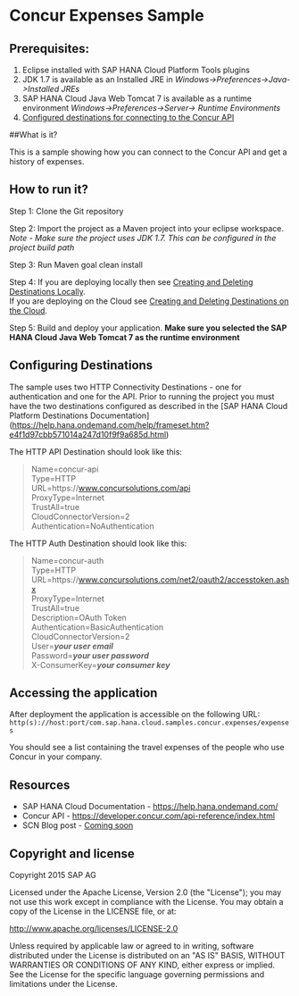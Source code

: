 # Concur Expenses Sample

Prerequisites:
--------------

1.    Eclipse installed with SAP HANA Cloud Platform Tools plugins
2.    JDK 1.7 is available as an Installed JRE in *Windows->Preferences->Java->Installed JREs*
3.    SAP HANA Cloud Java Web Tomcat 7 is available as a runtime environment *Windows->Preferences->Server-> Runtime Environments*
4.    [Configured destinations for connecting to the Concur API](#configuring-destinations)

##What is it?

This is a sample showing how you can connect to the Concur API and get a history of expenses.

## How to run it?

Step 1: Clone the Git repository

Step 2: Import the project as a Maven project into your eclipse workspace. 
*Note - Make sure the project uses JDK 1.7. This can be configured in the project build path*

Step 3: Run Maven goal clean install 

Step 4: If you are deploying locally then see [Creating and Deleting Destinations Locally](https://help.hana.ondemand.com/help/frameset.htm?7fa92ffa007346f58491999361928303.html).<br>
If you are deploying on the Cloud see [Creating and Deleting Destinations on the Cloud](https://help.hana.ondemand.com/help/frameset.htm?94dddf7d9e56401ba1719b7e836d8ee9.html).

Step 5: Build and deploy your application. **Make sure you selected the SAP HANA Cloud Java Web Tomcat 7 as the runtime environment**


## <a name="configuring-destinations"></a> Configuring Destinations
The sample uses two HTTP Connectivity Destinations - one for authentication and one for the API.
Prior to running the project you must have the two destinations configured as described in the [SAP HANA Cloud Platform Destinations Documentation] (https://help.hana.ondemand.com/help/frameset.htm?e4f1d97cbb571014a247d10f9f9a685d.html)

The HTTP API Destination should look like this:


>Name=concur-api<br>
Type=HTTP<br>
URL=https\://www.concursolutions.com/api<br>
ProxyType=Internet<br>
TrustAll=true<br>
CloudConnectorVersion=2<br>
Authentication=NoAuthentication<br>

The HTTP Auth Destination should look like this:
>Name=concur-auth<br>
Type=HTTP<br>
URL=https\://www.concursolutions.com/net2/oauth2/accesstoken.ashx<br>
ProxyType=Internet<br>
TrustAll=true<br>
Description=OAuth Token<br>
Authentication=BasicAuthentication<br>
CloudConnectorVersion=2<br>
User=<b><i>your user email</i></b><br>
Password=<b><i>your user password</i></b><br>
X-ConsumerKey=<b><i>your consumer key</i></b><br>

## Accessing the application
After deployment the application is accessible on the following URL:
`http(s)://host:port/com.sap.hana.cloud.samples.concur.expenses/expenses`

You should see a list containing the travel expenses of the people who use Concur in your company.

## Resources

* SAP HANA Cloud Documentation - https://help.hana.ondemand.com/
* Concur API - https://developer.concur.com/api-reference/index.html
* SCN Blog post - <a href="#">Coming soon</a>

## Copyright and license

Copyright 2015 SAP AG

Licensed under the Apache License, Version 2.0 (the "License"); you may not use this work except in compliance with the License. You may obtain a copy of the License in the LICENSE file, or at:

http://www.apache.org/licenses/LICENSE-2.0

Unless required by applicable law or agreed to in writing, software distributed under the License is distributed on an "AS IS" BASIS, WITHOUT WARRANTIES OR CONDITIONS OF ANY KIND, either express or implied. See the License for the specific language governing permissions and limitations under the License.
